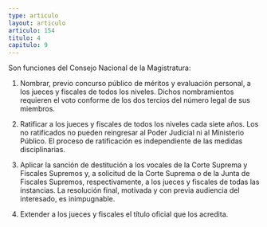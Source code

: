 ```yaml
---
type: articulo
layout: articulo
articulo: 154
titulo: 4
capitulo: 9
---
```

Son funciones del Consejo Nacional de la Magistratura:

1. Nombrar, previo concurso público de méritos y evaluación personal, a los jueces y fiscales de todos los niveles. Dichos nombramientos requieren el voto conforme de los dos tercios del número legal de sus miembros.

2. Ratificar a los jueces y fiscales de todos los niveles cada siete años. Los no ratificados no pueden reingresar al Poder Judicial ni al Ministerio Público. El proceso de ratificación es independiente de las medidas disciplinarias.

3. Aplicar la sanción de destitución a los vocales de la Corte Suprema y Fiscales Supremos y, a solicitud de la Corte Suprema o de la Junta de Fiscales Supremos, respectivamente, a los jueces y fiscales de todas las instancias. La resolución final, motivada y con previa audiencia del interesado, es inimpugnable.

4. Extender a los jueces y fiscales el título oficial que los acredita.